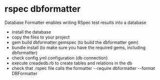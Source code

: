 rspec dbformatter
=================

Database Formatter enables writing RSpec test results into a database

- install the database
- copy the files to your project
- gem build dbformatter.gemspec (to build the dbformatter gem)
- bundle install (to make sure you have the required gems, including dbformatter)
- check config.yml configuration (db connection)
- execute creadedb.rb to create tables and relations in the db
- check that .rspec file calls the formatter --require dbformatter --format DBFormatter
